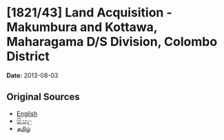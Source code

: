# [1821/43] Land Acquisition - Makumbura and Kottawa, Maharagama D/S Division, Colombo District

**Date:** 2013-08-03

## Original Sources

- [English](https://documents.gov.lk/view/extra-gazettes/2013/8/1821-43_E.pdf)
- [සිංහල](https://documents.gov.lk/view/extra-gazettes/2013/8/1821-43_S.pdf)
- [தமிழ்](https://documents.gov.lk/view/extra-gazettes/2013/8/1821-43_T.pdf)
